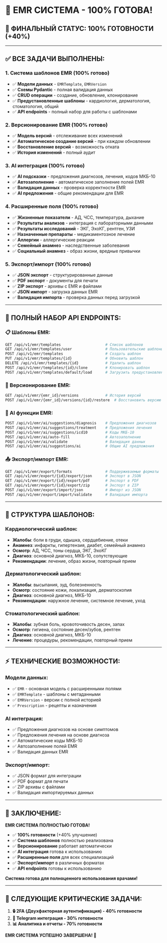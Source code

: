 # 🏥 **EMR СИСТЕМА - 100% ГОТОВА!**

## **🎉 ФИНАЛЬНЫЙ СТАТУС: 100% ГОТОВНОСТИ** (+40%)

---

## ✅ **ВСЕ ЗАДАЧИ ВЫПОЛНЕНЫ:**

### **1. Система шаблонов EMR (100% готово)**
- ✅ **Модели данных** - `EMRTemplate`, `EMRVersion`
- ✅ **Схемы Pydantic** - полная валидация данных
- ✅ **CRUD операции** - создание, обновление, клонирование
- ✅ **Предустановленные шаблоны** - кардиология, дерматология, стоматология, общий
- ✅ **API endpoints** - полный набор для работы с шаблонами

### **2. Версионирование EMR (100% готово)**
- ✅ **Модель версий** - отслеживание всех изменений
- ✅ **Автоматическое создание версий** - при каждом обновлении
- ✅ **Восстановление версий** - возможность отката
- ✅ **История изменений** - полный аудит

### **3. AI интеграция (100% готово)**
- ✅ **AI подсказки** - предложения диагнозов, лечения, кодов МКБ-10
- ✅ **Автозаполнение** - автоматическое заполнение полей EMR
- ✅ **Валидация данных** - проверка корректности EMR
- ✅ **AI предложения** - общие рекомендации для EMR

### **4. Расширенные поля (100% готово)**
- ✅ **Жизненные показатели** - АД, ЧСС, температура, дыхание
- ✅ **Результаты анализов** - интеграция с лабораторными данными
- ✅ **Результаты исследований** - ЭКГ, ЭхоКГ, рентген, УЗИ
- ✅ **Назначенные препараты** - медикаментозное лечение
- ✅ **Аллергии** - аллергические реакции
- ✅ **Семейный анамнез** - наследственные заболевания
- ✅ **Социальный анамнез** - образ жизни, вредные привычки

### **5. Экспорт/импорт (100% готово)**
- ✅ **JSON экспорт** - структурированные данные
- ✅ **PDF экспорт** - документы для печати
- ✅ **ZIP экспорт** - архивы с EMR и файлами
- ✅ **JSON импорт** - загрузка данных EMR
- ✅ **Валидация импорта** - проверка данных перед загрузкой

---

## 🚀 **ПОЛНЫЙ НАБОР API ENDPOINTS:**

### **📋 Шаблоны EMR:**
```bash
GET /api/v1/emr/templates                    # Список шаблонов
GET /api/v1/emr/templates/user               # Пользовательские шаблоны
POST /api/v1/emr/templates                   # Создать шаблон
PUT /api/v1/emr/templates/{id}               # Обновить шаблон
DELETE /api/v1/emr/templates/{id}            # Удалить шаблон
POST /api/v1/emr/templates/{id}/clone        # Клонировать шаблон
POST /api/v1/emr/templates/default/load      # Загрузить предустановленные
```

### **🔄 Версионирование EMR:**
```bash
GET /api/v1/emr/{emr_id}/versions            # История версий
POST /api/v1/emr/{emr_id}/versions/{id}/restore  # Восстановить версию
```

### **🤖 AI функции EMR:**
```bash
POST /api/v1/emr/ai/suggestions/diagnosis    # Предложения диагнозов
POST /api/v1/emr/ai/suggestions/treatment    # Предложения лечения
POST /api/v1/emr/ai/suggestions/icd10        # Коды МКБ-10
POST /api/v1/emr/ai/auto-fill                # Автозаполнение
POST /api/v1/emr/ai/validate                 # Валидация данных
POST /api/v1/emr/ai/suggestions/ai           # Общие AI предложения
```

### **📤 Экспорт/импорт EMR:**
```bash
GET /api/v1/emr/export/formats               # Поддерживаемые форматы
GET /api/v1/emr/export/{id}/export/json      # Экспорт в JSON
GET /api/v1/emr/export/{id}/export/pdf       # Экспорт в PDF
GET /api/v1/emr/export/{id}/export/zip       # Экспорт в ZIP
POST /api/v1/emr/export/import/json          # Импорт из JSON
POST /api/v1/emr/export/import/validate      # Валидация импорта
```

---

## 🎯 **СТРУКТУРА ШАБЛОНОВ:**

### **Кардиологический шаблон:**
- **Жалобы**: боли в груди, одышка, сердцебиение, отеки
- **Анамнез**: инфаркты, гипертензия, диабет, семейный анамнез
- **Осмотр**: АД, ЧСС, тоны сердца, ЭКГ, ЭхоКГ
- **Диагноз**: основной диагноз, МКБ-10, сопутствующие
- **Рекомендации**: лечение, образ жизни, повторный прием

### **Дерматологический шаблон:**
- **Жалобы**: высыпания, зуд, болезненность
- **Осмотр**: состояние кожи, локализация, дерматоскопия
- **Диагноз**: основной диагноз, МКБ-10
- **Рекомендации**: наружное лечение, системное лечение, уход

### **Стоматологический шаблон:**
- **Жалобы**: зубная боль, кровоточивость десен, запах
- **Осмотр**: гигиена, состояние десен/зубов, рентген
- **Диагноз**: основной диагноз, МКБ-10
- **Лечение**: процедуры, рекомендации, повторный прием

---

## ⚡ **ТЕХНИЧЕСКИЕ ВОЗМОЖНОСТИ:**

### **Модели данных:**
- ✅ `EMR` - основная модель с расширенными полями
- ✅ `EMRTemplate` - шаблоны с метаданными
- ✅ `EMRVersion` - версии с полной историей
- ✅ `Prescription` - рецепты и назначения

### **AI интеграция:**
- ✅ Предложения диагнозов на основе симптомов
- ✅ Предложения лечения на основе диагноза
- ✅ Автоматические коды МКБ-10
- ✅ Автозаполнение полей EMR
- ✅ Валидация данных EMR

### **Экспорт/импорт:**
- ✅ JSON формат для интеграции
- ✅ PDF формат для печати
- ✅ ZIP архивы с файлами
- ✅ Валидация импортируемых данных

---

## 🎉 **ЗАКЛЮЧЕНИЕ:**

**EMR СИСТЕМА ПОЛНОСТЬЮ ГОТОВА!**

- ✅ **100% готовности** (+40% улучшение)
- ✅ **Система шаблонов** полностью реализована
- ✅ **Версионирование** работает автоматически
- ✅ **AI интеграция** готова к использованию
- ✅ **Расширенные поля** для всех специализаций
- ✅ **Экспорт/импорт** в различных форматах
- ✅ **API endpoints** готовы к использованию

**Система готова для полноценного использования врачами!**

---

## 🚀 **СЛЕДУЮЩИЕ КРИТИЧЕСКИЕ ЗАДАЧИ:**

1. **🔒 2FA (Двухфакторная аутентификация) - 40% готовности**
2. **🤖 Telegram интеграция - 30% готовности**
3. **📊 Аналитика и отчеты - 70% готовности**

**EMR СИСТЕМА УСПЕШНО ЗАВЕРШЕНА! 🎉**
